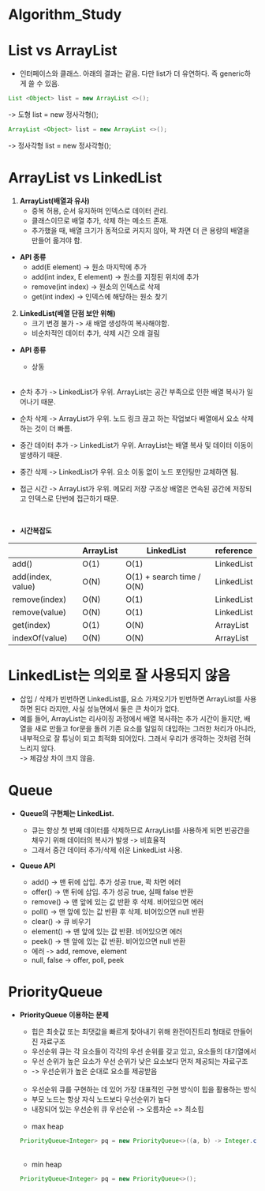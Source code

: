 # Algorithm_Study


# List vs ArrayList
* 인터페이스와 클래스. 아래의 결과는 같음. 다만 list가 더 유연하다. 즉 generic하게 쓸 수 있음.   
   
```java
List <Object> list = new ArrayList <>();
```
-> 도형 list = new 정사각형();   

```java
ArrayList <Object> list = new ArrayList <>();   
```
-> 정사각형 list = new 정사각형();   


# ArrayList vs LinkedList
1. **ArrayList(배열과 유사)**   
    * 중복 허용, 순서 유지하며 인덱스로 데이터 관리.   
    * 클래스이므로 배열 추가, 삭제 하는 메소드 존재.   
    * 추가했을 때, 배열 크기가 동적으로 커지지 않아, 꽉 차면 더 큰 용량의 배열을 만들어 옮겨야 함.   
   
* **API 종류**   
    - add(E element) -> 원소 마지막에 추가   
    - add(int index, E element) -> 원소를 지정된 위치에 추가   
    - remove(int index) -> 원소의 인덱스로 삭제   
    - get(int index) -> 인덱스에 해당하는 원소 찾기   
   
2. **LinkedList(배열 단점 보안 위해)**   
    * 크기 변경 불가 -> 새 배열 생성하여 복사해야함.   
    * 비순차적인 데이터 추가, 삭제 시간 오래 걸림   
   
* **API 종류**   
    - 상동   
   
   <br>

* 순차 추가 -> LinkedList가 우위. ArrayList는 공간 부족으로 인한 배열 복사가 일어나기 때문.   
* 순차 삭제 -> ArrayList가 우위. 노드 링크 끊고 하는 작업보다 배열에서 요소 삭제하는 것이 더 빠름.   
* 중간 데이터 추가 -> LinkedList가 우위. ArrayList는 배열 복사 및 데이터 이동이 발생하기 때문.   
* 중간 삭제 -> LinkedList가 우위. 요소 이동 없이 노드 포인팅만 교체하면 됨.   
* 접근 시간 -> ArrayList가 우위. 메모리 저장 구조상 배열은 연속된 공간에 저장되고 인덱스로 단번에 접근하기 때문.   
   
   <br>

* **시간복잡도**

||ArrayList|LinkedList|reference|
|---|---|---|---|
|add()|O(1)|O(1)|LinkedList|
|add(index, value)|O(N)|O(1) + search time / O(N)|LinkedList|
|remove(index)|O(N)|O(1)|LinkedList|
|remove(value)|O(N)|O(1)|LinkedList|
|get(index)|O(1)|O(N)|ArrayList|
|indexOf(value)|O(N)|O(N)|ArrayList|


# LinkedList는 의외로 잘 사용되지 않음
* 삽입 / 삭제가 빈번하면 LinkedList를, 요소 가져오기가 빈번하면 ArrayList를 사용하면 된다 라지만, 사실 성능면에서 둘은 큰 차이가 없다.   
* 예를 들어, ArrayList는 리사이징 과정에서 배열 복사하는 추가 시간이 들지만, 배열을 새로 만들고 for문을 돌려 기존 요소를 일일히 대입하는 그러한 처리가 아니라, 내부적으로 잘 튜닝이 되고 최적화 되어있다. 그래서 우리가 생각하는 것처럼 전혀 느리지 않다.   
-> 체감상 차이 크지 않음.   


# Queue
* **Queue의 구현체는 LinkedList.**   
    - 큐는 항상 첫 번째 데이터를 삭제하므로 ArrayList를 사용하게 되면 빈공간을 채우기 위해 데이터의 복사가 발생 -> 비효율적   
    - 그래서 중간 데이터 추가/삭제 쉬운 LinkedList 사용.   
   
* **Queue API**   
    - add() -> 맨 뒤에 삽입. 추가 성공 true, 꽉 차면 에러   
    - offer() -> 맨 뒤에 삽입. 추가 성공 true, 실패 false 반환   
    - remove() -> 맨 앞에 있는 값 반환 후 삭제. 비어있으면 에러   
    - poll() -> 맨 앞에 있는 값 반환 후 삭제. 비어있으면 null 반환   
    - clear() -> 큐 비우기   
    - element() -> 맨 앞에 있는 값 반환. 비어있으면 에러   
    - peek() -> 맨 앞에 있는 값 반환. 비어있으면 null 반환   
    - 에러 -> add, remove, element   
    - null, false -> offer, poll, peek   


# PriorityQueue
* **PriorityQueue 이용하는 문제**   
    - 힙은 최솟값 또는 최댓값을 빠르게 찾아내기 위해 완전이진트리 형태로 만들어진 자료구조   
    - 우선순위 큐는 각 요소들이 각각의 우선 순위를 갖고 있고, 요소들의 대기열에서   
    - 우선 순위가 높은 요소가 우선 순위가 낮은 요소보다 먼저 제공되는 자료구조   
    - -> 우선순위가 높은 순대로 요소를 제공받음   

    <br>

    - 우선순위 큐를 구현하는 데 있어 가장 대표적인 구현 방식이 힙을 활용하는 방식   
    - 부모 노드는 항상 자식 노드보다 우선순위가 높다   
    - 내장되어 있는 우선순위 큐 우선순위 -> 오름차순 => 최소힙   

    <br>

    - max heap   
    ```java
    PriorityQueue<Integer> pq = new PriorityQueue<>((a, b) -> Integer.compare(b, a));
    ``` 
       
    <br>

    - min heap   
    ```java
    PriorityQueue<Integer> pq = new PriorityQueue<>();
    ``` 
       
